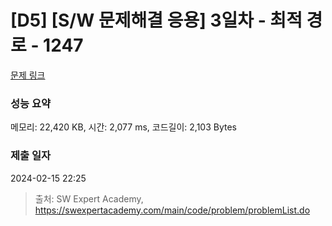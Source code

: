 # [D5] [S/W 문제해결 응용] 3일차 - 최적 경로 - 1247 

[문제 링크](https://swexpertacademy.com/main/code/problem/problemDetail.do?contestProbId=AV15OZ4qAPICFAYD) 

### 성능 요약

메모리: 22,420 KB, 시간: 2,077 ms, 코드길이: 2,103 Bytes

### 제출 일자

2024-02-15 22:25



> 출처: SW Expert Academy, https://swexpertacademy.com/main/code/problem/problemList.do